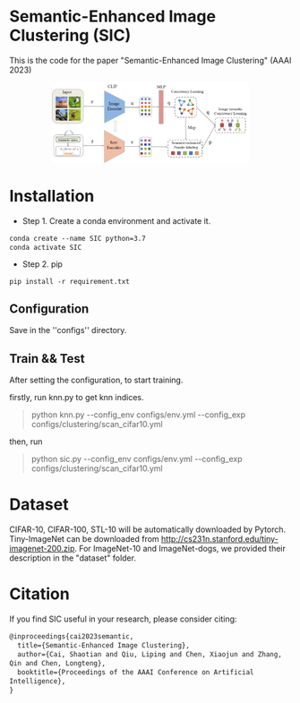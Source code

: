 # Semantic-Enhanced Image Clustering (SIC)

This is the code for the paper "Semantic-Enhanced Image Clustering" (AAAI 2023)

<div align=center><img src="figures/framework.png" width = "70%"/></div>

# Installation
- Step 1. Create a conda environment and activate it.
```shell
conda create --name SIC python=3.7
conda activate SIC
```
- Step 2. pip 
```shell
pip install -r requirement.txt
```

## Configuration

Save in the ''configs'' directory.

## Train && Test

After setting the configuration, to start training.

firstly, run knn.py to get knn indices.
> python knn.py --config_env  configs/env.yml --config_exp configs/clustering/scan_cifar10.yml

then, run 
> python sic.py --config_env  configs/env.yml --config_exp configs/clustering/scan_cifar10.yml


# Dataset

CIFAR-10, CIFAR-100, STL-10 will be automatically downloaded by Pytorch. Tiny-ImageNet can be downloaded from http://cs231n.stanford.edu/tiny-imagenet-200.zip. For ImageNet-10 and ImageNet-dogs, we provided their description in the "dataset" folder.

# Citation

If you find SIC useful in your research, please consider citing:
```
@inproceedings{cai2023semantic,
  title={Semantic-Enhanced Image Clustering},
  author={Cai, Shaotian and Qiu, Liping and Chen, Xiaojun and Zhang, Qin and Chen, Longteng},
  booktitle={Proceedings of the AAAI Conference on Artificial Intelligence},
}
```

